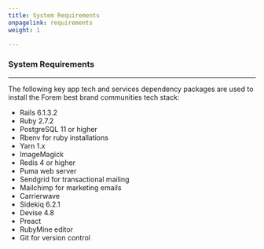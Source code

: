 ```yaml
---
title: System Requirements
onpagelink: requirements
weight: 1

---
```



### **System Requirements**
-------------------

The following key app tech and services dependency packages are used to install the Forem best brand communities tech stack:

*   Rails 6.1.3.2
*   Ruby 2.7.2
*   PostgreSQL 11 or higher
*   Rbenv for ruby installations
*   Yarn 1.x
*   ImageMagick
*   Redis 4 or higher
*   Puma web server
*   Sendgrid for transactional mailing
*   Mailchimp for marketing emails
*   Carrierwave
*   Sidekiq 6.2.1
*   Devise 4.8
*   Preact
*   RubyMine editor
*   Git for version control
